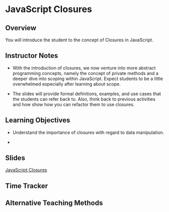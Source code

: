 # JavaScript Closures

## Overview

You will introduce the student to the concept of Closures in JavaScript.

## Instructor Notes

* With the introduction of closures, we now venture into more abstract programming concepts, namely the concept of private methods and a deeper dive into scoping within JavaScript. Expect students to be a little overwhelmed especially after learning about scope.

* The slides will provide formal definitions, examples, and use cases that the students can refer back to. Also, think back to previous activities and how show how you can refactor them to use closures.

## Learning Objectives

* Understand the importance of closures with regard to data manipulation.

* 

## Slides

[JavaScript Closures]()

## Time Tracker

## Alternative Teaching Methods